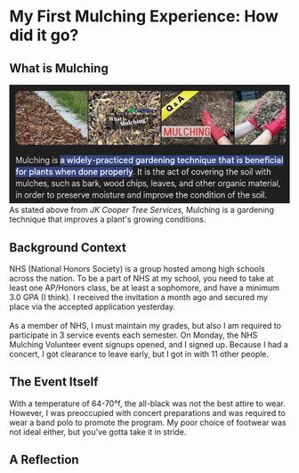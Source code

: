# My First Mulching Experience: How did it go?

## What is Mulching
!["Mulching Definition"](https://github.com/CaptainSapphire/PH-s-Blog/blob/main/assets/September%202024/Screenshot%202024-09-26%208.39.57%20AM.png?raw=true)<br>
As stated above from *JK Cooper Tree Services,* Mulching is a gardening technique that improves a plant's growing conditions. 

## Background Context
NHS (National Honors Society) is a group hosted among high schools across the nation. To be a part of NHS at my school, you need to take at least one AP/Honors class, be at least a sophomore, and have a minimum 3.0 GPA (I think). I received the invitation a month ago and secured my place via the accepted application yesterday. <br><br>
As a member of NHS, I must maintain my grades, but also I am required to participate in 3 service events each semester. 
On Monday, the NHS Mulching Volunteer event signups opened, and I signed up. Because I had a concert, I got clearance to leave early, but I got in with 11 other people. 


## The Event Itself
With a temperature of 64-70°f, the all-black was not the best attire to wear. However, I was preoccupied with concert preparations and was required to wear a band polo to promote the program. My poor choice of footwear was not ideal either, but you've gotta take it in stride. 

## A Reflection

